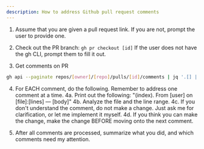 ```yaml
---
description: How to address Github pull request comments
---
```


1. Assume that you are given a pull request link. If you are not, prompt the user to provide one.
2. Check out the PR branch: `gh pr checkout [id]`
If the user does not have the gh CLI, prompt them to fill it out.

3. Get comments on PR
```bash
gh api --paginate repos/[owner]/[repo]/pulls/[id]/comments | jq '.[] | {user: .user.login, body, path, line, original_line, created_at, in_reply_to_id, pull_request_review_id, commit_id}'
```

4. For EACH comment, do the following. Remember to address one comment at a time.
  4a. Print out the following: "(index). From [user] on [file]:[lines] — [body]"
  4b. Analyze the file and the line range.
  4c. If you don't understand the comment, do not make a change. Just ask me for clarification, or let me implement it myself.
  4d. If you think you can make the change, make the change BEFORE moving onto the next comment.

5. After all comments are processed, summarize what you did, and which comments need my attention.
